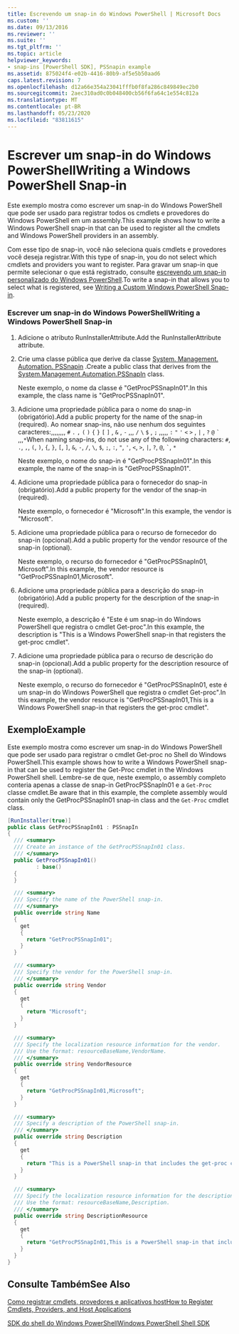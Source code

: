 ```yaml
---
title: Escrevendo um snap-in do Windows PowerShell | Microsoft Docs
ms.custom: ''
ms.date: 09/13/2016
ms.reviewer: ''
ms.suite: ''
ms.tgt_pltfrm: ''
ms.topic: article
helpviewer_keywords:
- snap-ins [PowerShell SDK], PSSnapin example
ms.assetid: 875024f4-e02b-4416-80b9-af5e5b50aad6
caps.latest.revision: 7
ms.openlocfilehash: d12a66e354a23041fffb0f8fa286c849849ec2b0
ms.sourcegitcommit: 2aec310ad0c0b048400cb56f6fa64c1e554c812a
ms.translationtype: MT
ms.contentlocale: pt-BR
ms.lasthandoff: 05/23/2020
ms.locfileid: "83811615"
---
```

# <a name="writing-a-windows-powershell-snap-in"></a><span data-ttu-id="82fa9-102">Escrever um snap-in do Windows PowerShell</span><span class="sxs-lookup"><span data-stu-id="82fa9-102">Writing a Windows PowerShell Snap-in</span></span>

<span data-ttu-id="82fa9-103">Este exemplo mostra como escrever um snap-in do Windows PowerShell que pode ser usado para registrar todos os cmdlets e provedores do Windows PowerShell em um assembly.</span><span class="sxs-lookup"><span data-stu-id="82fa9-103">This example shows how to write a Windows PowerShell snap-in that can be used to register all the cmdlets and Windows PowerShell providers in an assembly.</span></span>

<span data-ttu-id="82fa9-104">Com esse tipo de snap-in, você não seleciona quais cmdlets e provedores você deseja registrar.</span><span class="sxs-lookup"><span data-stu-id="82fa9-104">With this type of snap-in, you do not select which cmdlets and providers you want to register.</span></span> <span data-ttu-id="82fa9-105">Para gravar um snap-in que permite selecionar o que está registrado, consulte [escrevendo um snap-in personalizado do Windows PowerShell](./writing-a-custom-windows-powershell-snap-in.md).</span><span class="sxs-lookup"><span data-stu-id="82fa9-105">To write a snap-in that allows you to select what is registered, see [Writing a Custom Windows PowerShell Snap-in](./writing-a-custom-windows-powershell-snap-in.md).</span></span>

### <a name="writing-a-windows-powershell-snap-in"></a><span data-ttu-id="82fa9-106">Escrever um snap-in do Windows PowerShell</span><span class="sxs-lookup"><span data-stu-id="82fa9-106">Writing a Windows PowerShell Snap-in</span></span>

1. <span data-ttu-id="82fa9-107">Adicione o atributo RunInstallerAttribute.</span><span class="sxs-lookup"><span data-stu-id="82fa9-107">Add the RunInstallerAttribute attribute.</span></span>

2. <span data-ttu-id="82fa9-108">Crie uma classe pública que derive da classe [System. Management. Automation. PSSnapin](/dotnet/api/System.Management.Automation.PSSnapIn) .</span><span class="sxs-lookup"><span data-stu-id="82fa9-108">Create a public class that derives from the [System.Management.Automation.PSSnapIn](/dotnet/api/System.Management.Automation.PSSnapIn) class.</span></span>

    <span data-ttu-id="82fa9-109">Neste exemplo, o nome da classe é "GetProcPSSnapIn01".</span><span class="sxs-lookup"><span data-stu-id="82fa9-109">In this example, the class name is "GetProcPSSnapIn01".</span></span>

3. <span data-ttu-id="82fa9-110">Adicione uma propriedade pública para o nome do snap-in (obrigatório).</span><span class="sxs-lookup"><span data-stu-id="82fa9-110">Add a public property for the name of the snap-in (required).</span></span> <span data-ttu-id="82fa9-111">Ao nomear snap-ins, não use nenhum dos seguintes caracteres:,,,,,,,, `#` `.` `,` `(` `)` `{` `}` `[` `]` , `&` , `-` ,,, `/` `\` `$` , `;` ,,,,, `:` `"` `'` `<` `>` , `|` , `?` `@` `` ` `` ,,,`*`</span><span class="sxs-lookup"><span data-stu-id="82fa9-111">When naming snap-ins, do not use any of the following characters: `#`, `.`, `,`, `(`, `)`, `{`, `}`, `[`, `]`, `&`, `-`, `/`, `\`, `$`, `;`, `:`, `"`, `'`, `<`, `>`, `|`, `?`, `@`, `` ` ``, `*`</span></span>

    <span data-ttu-id="82fa9-112">Neste exemplo, o nome do snap-in é "GetProcPSSnapIn01".</span><span class="sxs-lookup"><span data-stu-id="82fa9-112">In this example, the name of the snap-in is "GetProcPSSnapIn01".</span></span>

4. <span data-ttu-id="82fa9-113">Adicione uma propriedade pública para o fornecedor do snap-in (obrigatório).</span><span class="sxs-lookup"><span data-stu-id="82fa9-113">Add a public property for the vendor of the snap-in (required).</span></span>

    <span data-ttu-id="82fa9-114">Neste exemplo, o fornecedor é "Microsoft".</span><span class="sxs-lookup"><span data-stu-id="82fa9-114">In this example, the vendor is "Microsoft".</span></span>

5. <span data-ttu-id="82fa9-115">Adicione uma propriedade pública para o recurso de fornecedor do snap-in (opcional).</span><span class="sxs-lookup"><span data-stu-id="82fa9-115">Add a public property for the vendor resource of the snap-in (optional).</span></span>

    <span data-ttu-id="82fa9-116">Neste exemplo, o recurso do fornecedor é "GetProcPSSnapIn01, Microsoft".</span><span class="sxs-lookup"><span data-stu-id="82fa9-116">In this example, the vendor resource is "GetProcPSSnapIn01,Microsoft".</span></span>

6. <span data-ttu-id="82fa9-117">Adicione uma propriedade pública para a descrição do snap-in (obrigatório).</span><span class="sxs-lookup"><span data-stu-id="82fa9-117">Add a public property for the description of the snap-in (required).</span></span>

    <span data-ttu-id="82fa9-118">Neste exemplo, a descrição é "Este é um snap-in do Windows PowerShell que registra o cmdlet Get-proc".</span><span class="sxs-lookup"><span data-stu-id="82fa9-118">In this example, the description is "This is a Windows PowerShell snap-in that registers the  get-proc cmdlet".</span></span>

7. <span data-ttu-id="82fa9-119">Adicione uma propriedade pública para o recurso de descrição do snap-in (opcional).</span><span class="sxs-lookup"><span data-stu-id="82fa9-119">Add a public property for the description resource of the snap-in (optional).</span></span>

    <span data-ttu-id="82fa9-120">Neste exemplo, o recurso do fornecedor é "GetProcPSSnapIn01, este é um snap-in do Windows PowerShell que registra o cmdlet Get-proc".</span><span class="sxs-lookup"><span data-stu-id="82fa9-120">In this example, the vendor resource is "GetProcPSSnapIn01,This is a Windows PowerShell snap-in  that registers the get-proc cmdlet".</span></span>

## <a name="example"></a><span data-ttu-id="82fa9-121">Exemplo</span><span class="sxs-lookup"><span data-stu-id="82fa9-121">Example</span></span>

<span data-ttu-id="82fa9-122">Este exemplo mostra como escrever um snap-in do Windows PowerShell que pode ser usado para registrar o cmdlet Get-proc no Shell do Windows PowerShell.</span><span class="sxs-lookup"><span data-stu-id="82fa9-122">This example shows how to write a Windows PowerShell snap-in that can be used to register the Get-Proc cmdlet in the Windows PowerShell shell.</span></span> <span data-ttu-id="82fa9-123">Lembre-se de que, neste exemplo, o assembly completo conteria apenas a classe de snap-in GetProcPSSnapIn01 e a `Get-Proc` classe cmdlet.</span><span class="sxs-lookup"><span data-stu-id="82fa9-123">Be aware that in this example, the complete assembly would contain only the GetProcPSSnapIn01 snap-in class and the `Get-Proc` cmdlet class.</span></span>

```csharp
[RunInstaller(true)]
public class GetProcPSSnapIn01 : PSSnapIn
{
  /// <summary>
  /// Create an instance of the GetProcPSSnapIn01 class.
  /// </summary>
  public GetProcPSSnapIn01()
         : base()
  {
  }

  /// <summary>
  /// Specify the name of the PowerShell snap-in.
  /// </summary>
  public override string Name
  {
    get
    {
      return "GetProcPSSnapIn01";
    }
  }

  /// <summary>
  /// Specify the vendor for the PowerShell snap-in.
  /// </summary>
  public override string Vendor
  {
    get
    {
      return "Microsoft";
    }
  }

  /// <summary>
  /// Specify the localization resource information for the vendor.
  /// Use the format: resourceBaseName,VendorName.
  /// </summary>
  public override string VendorResource
  {
    get
    {
      return "GetProcPSSnapIn01,Microsoft";
    }
  }

  /// <summary>
  /// Specify a description of the PowerShell snap-in.
  /// </summary>
  public override string Description
  {
    get
    {
      return "This is a PowerShell snap-in that includes the get-proc cmdlet.";
    }
  }

  /// <summary>
  /// Specify the localization resource information for the description.
  /// Use the format: resourceBaseName,Description.
  /// </summary>
  public override string DescriptionResource
  {
    get
    {
      return "GetProcPSSnapIn01,This is a PowerShell snap-in that includes the get-proc cmdlet.";
    }
  }
}
```

## <a name="see-also"></a><span data-ttu-id="82fa9-124">Consulte Também</span><span class="sxs-lookup"><span data-stu-id="82fa9-124">See Also</span></span>

<span data-ttu-id="82fa9-125">[Como registrar cmdlets, provedores e aplicativos host](/previous-versions/ms714644(v=vs.85))</span><span class="sxs-lookup"><span data-stu-id="82fa9-125">[How to Register Cmdlets, Providers, and Host Applications](/previous-versions/ms714644(v=vs.85))</span></span>

[<span data-ttu-id="82fa9-126">SDK do shell do Windows PowerShell</span><span class="sxs-lookup"><span data-stu-id="82fa9-126">Windows PowerShell Shell SDK</span></span>](../windows-powershell-reference.md)
